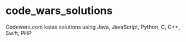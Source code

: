 # code_wars_solutions
Codewars.com katas solutions using Java, JavaScript, Python, C, C++, Swift, PHP
